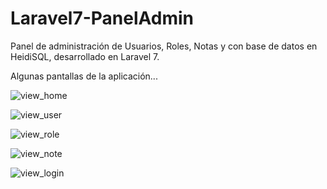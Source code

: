 # Laravel7-PanelAdmin
Panel de administración de Usuarios, Roles, Notas y con base de datos en HeidiSQL, desarrollado en Laravel 7.

Algunas pantallas de la aplicación...

![view_home](https://user-images.githubusercontent.com/76266019/106080476-b4f5a080-60dc-11eb-95d1-94cfd72f5aa7.png)

![view_user](https://user-images.githubusercontent.com/76266019/106081530-ac05ce80-60de-11eb-85fa-5cc0cd95ca2c.png)

![view_role](https://user-images.githubusercontent.com/76266019/106081559-b6c06380-60de-11eb-94bf-d7629f3ab718.png)

![view_note](https://user-images.githubusercontent.com/76266019/106081580-be800800-60de-11eb-8fc5-b18562af0209.png)

![view_login](https://user-images.githubusercontent.com/76266019/106081615-c9d33380-60de-11eb-8765-cad24c485c7f.png)
